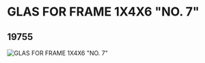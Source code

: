 # GLAS FOR FRAME 1X4X6 "NO. 7"
## 19755
![GLAS FOR FRAME 1X4X6 "NO. 7"](https://lc-www-live-s.legocdn.com/media/bricks/5/2/6101944.jpg)